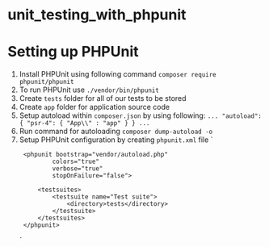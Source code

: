 # unit_testing_with_phpunit

# Setting up PHPUnit

1. Install PHPUnit using following command `composer require phpunit/phpunit`
2. To run PHPUnit use `./vendor/bin/phpunit`
3. Create `tests` folder for all of our tests to be stored
4. Create `app` folder for application source code
5. Setup autoload within `composer.json` by using following:
    `...
    "autoload": {
        "psr-4": {
            "App\\" : "app"
        }
    }
    ...`
6. Run command for autoloading `composer dump-autoload -o`
7. Setup PHPUnit configuration by creating `phpunit.xml` file
    `
    <?xml version="1.0" encoding="UTF-8"?>
        <phpunit bootstrap="vendor/autoload.php"
                colors="true"
                verbose="true"
                stopOnFailure="false">

            <testsuites>
                <testsuite name="Test suite">
                    <directory>tests</directory>
                </testsuite>
            </testsuites>
        </phpunit>
    `